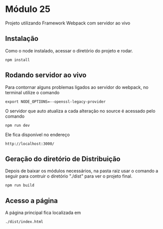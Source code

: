 # Módulo 25

Projeto utilizando Framework Webpack com servidor ao vivo

## Instalação

Como o node instalado, acessar o diretório do projeto e rodar.

```
npm install
```

## Rodando servidor ao vivo

Para contornar alguns problemas ligados ao servidor do webpack, no terminal utilize o comando

```
export NODE_OPTIONS=--openssl-legacy-provider
```

O servidor que auto atualiza a cada alteração no source é acessado pelo comando

```
npm run dev
```

Ele fica disponível no endereço

```
http://localhost:3000/
```

## Geração do diretório de Distribuição

Depois de baixar os módulos necessários, na pasta raiz usar o comando a seguir para contruir o diretório "./dist" para ver o projeto final.

```
npm run build
```

## Acesso a página

A página principal fica localizada em

```
./dist/index.html
```
